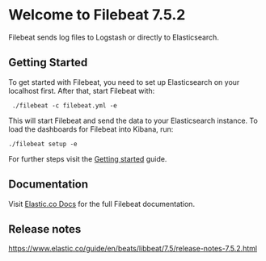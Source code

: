 # Welcome to Filebeat 7.5.2

Filebeat sends log files to Logstash or directly to Elasticsearch.

## Getting Started

To get started with Filebeat, you need to set up Elasticsearch on
your localhost first. After that, start Filebeat with:

     ./filebeat -c filebeat.yml -e

This will start Filebeat and send the data to your Elasticsearch
instance. To load the dashboards for Filebeat into Kibana, run:

    ./filebeat setup -e

For further steps visit the
[Getting started](https://www.elastic.co/guide/en/beats/filebeat/7.5/filebeat-getting-started.html) guide.

## Documentation

Visit [Elastic.co Docs](https://www.elastic.co/guide/en/beats/filebeat/7.5/index.html)
for the full Filebeat documentation.

## Release notes

https://www.elastic.co/guide/en/beats/libbeat/7.5/release-notes-7.5.2.html
